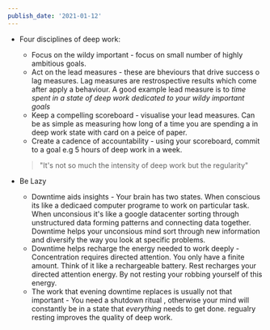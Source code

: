 ```yaml
---
publish_date: '2021-01-12'
---
```


- Four disciplines of deep work:

  - Focus on the wildy important - focus on small number of highly ambitious goals.
  - Act on the lead measures - these are bheviours that drive success o lag measures. Lag measures are restrospective results which come after apply a behaviour. A good example lead measure is to _time spent in a state of deep work dedicated to your wildy important goals_
  - Keep a compelling scoreboard - visualise your lead measures. Can be as simple as measuring how long of a time you are spending a in deep work state with card on a peice of paper.
  - Create a cadence of accountability - using your scoreboard, commit to a goal e.g 5 hours of deep work in a week.

  > "It's not so much the intensity of deep work but the regularity"

- Be Lazy
  - Downtime aids insights - Your brain has two states. When conscious its like a dedicaed computer programe to work on particular task. When unconsious it's like a google datacenter sorting through unstructured data forming patterns and connecting data together. Downtime helps your unconsious mind sort through new information and diversify the way you look at specific problems.
  - Downtime helps recharge the energy needed to work deeply - Concentration requires directed attention. You only have a finite amount. Think of it like a rechargeable battery. Rest recharges your directed attention energy. By not resting your robbing yourself of this energy.
  - The work that evening downtime replaces is usually not that important - You need a shutdown ritual , otherwise your mind will constantly be in a state that _everything_ needs to get done. regualry resting improves the quality of deep work.
